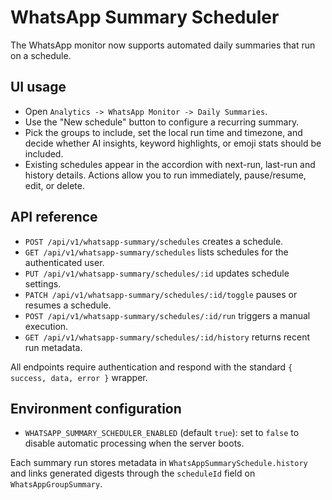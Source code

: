 ﻿# WhatsApp Summary Scheduler

The WhatsApp monitor now supports automated daily summaries that run on a schedule.

## UI usage
- Open `Analytics -> WhatsApp Monitor -> Daily Summaries`.
- Use the "New schedule" button to configure a recurring summary.
- Pick the groups to include, set the local run time and timezone, and decide whether AI insights, keyword highlights, or emoji stats should be included.
- Existing schedules appear in the accordion with next-run, last-run and history details. Actions allow you to run immediately, pause/resume, edit, or delete.

## API reference
- `POST /api/v1/whatsapp-summary/schedules` creates a schedule.
- `GET /api/v1/whatsapp-summary/schedules` lists schedules for the authenticated user.
- `PUT /api/v1/whatsapp-summary/schedules/:id` updates schedule settings.
- `PATCH /api/v1/whatsapp-summary/schedules/:id/toggle` pauses or resumes a schedule.
- `POST /api/v1/whatsapp-summary/schedules/:id/run` triggers a manual execution.
- `GET /api/v1/whatsapp-summary/schedules/:id/history` returns recent run metadata.

All endpoints require authentication and respond with the standard `{ success, data, error }` wrapper.

## Environment configuration
- `WHATSAPP_SUMMARY_SCHEDULER_ENABLED` (default `true`): set to `false` to disable automatic processing when the server boots.

Each summary run stores metadata in `WhatsAppSummarySchedule.history` and links generated digests through the `scheduleId` field on `WhatsAppGroupSummary`.
